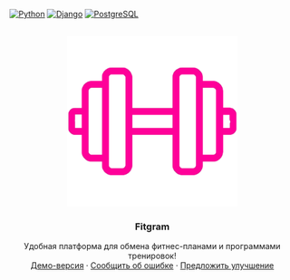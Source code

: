 <!-- PROJECT SHIELDS -->
[![Python][Python-shield]][Python-url]
[![Django][Django-shield]][Django-url]
[![PostgreSQL][PostgreSQL-shield]][PostgreSQL-url]


<!-- PROJECT LOGO -->
<br />
<div align="center">
  <a href="https://github.com/meteopavel/Fitgram">
    <img src="frontend\public\favicon.png" alt="Logo" width="300" height="300">
  </a>

  <h3 align="center">Fitgram</h3>

  <p align="center">
    Удобная платформа для обмена фитнес-планами и программами тренировок!
    <br />
    <a href="https://fitgram.meteopavel.space">Демо-версия</a>
    ·
    <a href="https://github.com/meteopavel/Fitgram/issues/new?labels=bug">Сообщить об ошибке</a>
    ·
    <a href="https://github.com/meteopavel/Fitgram/issues/new?labels=enhancement">Предложить улучшение</a>
  </p>
</div>

<!-- MARKDOWN LINKS & IMAGES -->
<!-- https://www.markdownguide.org/basic-syntax/#reference-style-links -->
[Python-shield]: https://img.shields.io/badge/Python-v3.9-blue?style=flat&logo=python&labelColor=FDEBD0&logoColor=blue
[Python-url]: https://www.python.org/downloads/release/python-3921/
[Django-shield]: https://img.shields.io/badge/Django-v3.2-green?style=flat&logo=django&labelColor=FDEBD0&logoColor=blue
[Django-url]: https://docs.djangoproject.com/en/5.0/releases/3.2/
[PostgreSQL-shield]: https://img.shields.io/badge/PostgreSQL-v13.10-blue?style=flat&logo=PostgreSQL&labelColor=FDEBD0&logoColor=blue
[PostgreSQL-url]: https://www.postgresql.org/docs/13/release-13-10.html 